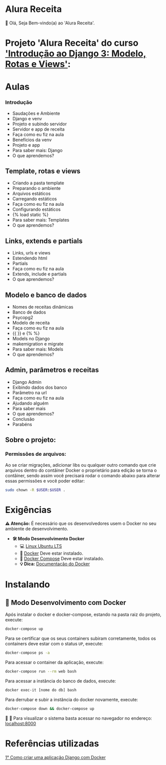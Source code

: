 # Alura Receita

👋 Olá, Seja Bem-vindo(a) ao 'Alura Receita'.

# Projeto 'Alura Receita' do curso ['Introdução ao Django 3: Modelo, Rotas e Views'](https://cursos.alura.com.br/course/fundamentos-django-2):

# Aulas

###  Introdução  
* Saudações e Ambiente  
* Django e venv  
* Projeto e subindo servidor  
* Servidor e app de receita  
* Faça como eu fiz na aula  
* Benefícios da venv  
* Projeto e app  
* Para saber mais: Django  
* O que aprendemos?  

## Template, rotas e views
* Criando a pasta template
* Preparando o ambiente
* Arquivos estáticos
* Carregando estáticos
* Faça como eu fiz na aula
* Configurando estáticos
* {% load static %}
* Para saber mais: Templates
* O que aprendemos?

## Links, extends e partials
* Links, urls e views
* Estendendo html
* Partials
* Faça como eu fiz na aula
* Extends, include e partials
* O que aprendemos?

## Modelo e banco de dados
* Nomes de receitas dinâmicas
* Banco de dados
* Psycopg2
* Modelo de receita
* Faça como eu fiz na aula
* {{ }} e {% %}
* Models no Django
* makemigration e migrate
* Para saber mais: Models
* O que aprendemos?

## Admin, parâmetros e receitas
* Django Admin
* Exibindo dados dos banco
* Parâmetro na url
* Faça como eu fiz na aula
* Ajudando alguém
* Para saber mais
* O que aprendemos?
* Conclusão
* Parabéns

## Sobre o projeto:

### Permissões de arquivos:

Ao se criar migrações, adicionar libs ou qualquer outro comando que crie arquivos dentro do contâiner Docker o proprietário para edição se torna o contâiner, sendo assim você precisará rodar o comando abaixo para alterar essas permissões e você poder editar:

```sh
sudo chown -R $USER:$USER .
```

# Exigências

**:warning: Atenção:** É necessário que os desenvolvedores usem o Docker no seu ambiente de desenvolvimento.

- **🛠 Modo Desenvolvimento Docker**
    - :computer: [Linux Ubuntu LTS](https://ubuntu.com/download/desktop)
    - 🐳 [Docker](https://docs.docker.com/engine/installation/) Deve estar instalado.
    - 🐳 [Docker Compose](https://docs.docker.com/compose/) Deve estar instalado.
    - **💡 Dica:** [Documentação do Docker](https://docs.docker.com/)

# Instalando

## 🐳 Modo Desenvolvimento com Docker

Após instalar o docker e docker-compose, estando na pasta raiz do projeto, execute:

```sh
docker-compose up
```

Para se certificar que os seus containers subiram corretamente, todos os containers deve estar com o status `UP`, execute:

```sh
docker-compose ps -a
```

Para acessar o container da aplicação, execute:

```sh
docker-compose run --rm web bash
```

Para acessar a instância do banco de dados, execute:

```sh
docker exec-it [nome do db] bash
```

Para derrubar e subir a instância do docker novamente, execute:

```sh
docker-compose down && docker-compose up
```

🚀 :clap: Para visualizar o sistema basta acessar no navegador no endereço: [localhost:8000](localhost:8000)

# Referências utilizadas

[1° Como criar uma aplicação Django com Docker](https://github.com/claudimf/django-docker)